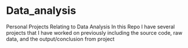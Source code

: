 # Data_analysis
Personal Projects Relating to Data Analysis
In this Repo I have several projects that I have worked on previously including the source code, raw data, and the output/conclusion from project
